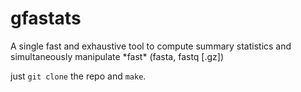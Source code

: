 # gfastats
A single fast and exhaustive tool to compute summary statistics and simultaneously manipulate \*fast\* (fasta, fastq [.gz]) 

just `git clone` the repo and `make`.
